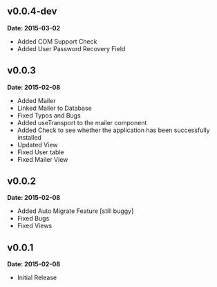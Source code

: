 v0.0.4-dev
----------

**Date: 2015-03-02**

- Added COM Support Check
- Added User Password Recovery Field

v0.0.3
------

**Date: 2015-02-08**

- Added Mailer
- Linked Mailer to Database
- Fixed Typos and Bugs
- Added useTransport to the mailer component
- Added Check to see whether the application has been successfully installed
- Updated View
- Fixed User table
- Fixed Mailer View

v0.0.2
------

**Date: 2015-02-08**

- Added Auto Migrate Feature [still buggy]
- Fixed Bugs
- Fixed Views


v0.0.1
------

**Date: 2015-02-08**

- Initial Release
